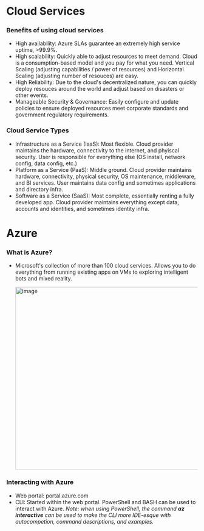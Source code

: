 # **Cloud Services**

### **Benefits of using cloud services**
- High availability: Azure SLAs guarantee an extremely high service uptime, >99.9%.
- High scalability: Quickly able to adjust resources to meet demand. Cloud is a consumption-based model and you pay for what you need. Vertical Scaling (adjusting capabilities / power of resources) and Horizontal Scaling (adjusting number of resouces) are easy.
- High Reliability: Due to the cloud's decentralized nature, you can quickly deploy resouces around the world and adjust based on disasters or other events.
- Manageable Security & Governance: Easily configure and update policies to ensure deployed resources meet corporate standards and government regulatory requirements.

### **Cloud Service Types**
- Infrastructure as a Service (IaaS): Most flexible. Cloud provider maintains the hardware, connectivity to the internet, and phyiscal security. User is responsible for everything else (OS install, network config, data config, etc.)
- Platform as a Service (PaaS): Middle ground. Cloud provider maintains hardware, connectivity, physical security, OS maintenance, middleware, and BI services. User maintains data config and sometimes applications and directory infra.
- Software as a Service (SaaS): Most complete, essentially renting a fully developed app. Cloud provider maintains everything except data, accounts and identities, and sometimes identity infra.

# **Azure**

### **What is Azure?**
- Microsoft's collection of more than 100 cloud services. Allows you to do everything from running existing apps on VMs to exploring intelligent bots and mixed reality.
  
  <img width="604" height="479" alt="image" src="https://github.com/user-attachments/assets/69e1ea0e-6451-433c-89a3-f8afbff4b87f" />

### **Interacting with Azure**
- Web portal: portal.azure.com
- CLI: Started within the web portal. PowerShell and BASH can be used to interact with Azure. *Note: when using PowerShell, the command __az interactive__ can be used to make the CLI more IDE-esque with autocompetion, command descriptions, and examples.*
  
